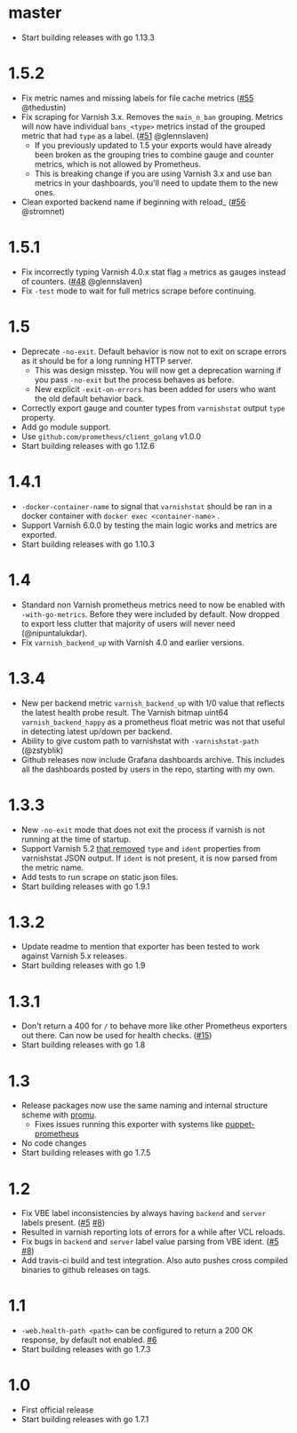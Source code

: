 master
=====
* Start building releases with go 1.13.3

1.5.2
=====
* Fix metric names and missing labels for file cache metrics ([#55](https://github.com/jonnenauha/prometheus_varnish_exporter/pull/55) @thedustin)
* Fix scraping for Varnish 3.x. Removes the `main_n_ban` grouping. Metrics will now have individual `bans_<type>` metrics instad of the grouped metric that had `type` as a label. ([#51](https://github.com/jonnenauha/prometheus_varnish_exporter/pull/51) @glennslaven)
    * If you previously updated to 1.5 your exports would have already been broken as the grouping tries to combine gauge and counter metrics, which is not allowed by Prometheus.
    * This is breaking change if you are using Varnish 3.x and use ban metrics in your dashboards, you'll need to update them to the new ones.
* Clean exported backend name if beginning with reload_ ([#56](https://github.com/jonnenauha/prometheus_varnish_exporter/pull/56) @stromnet)

1.5.1
=====
* Fix incorrectly typing Varnish 4.0.x stat flag `a` metrics as gauges instead of counters. ([#48](https://github.com/jonnenauha/prometheus_varnish_exporter/pull/48) @glennslaven)
* Fix `-test` mode to wait for full metrics scrape before continuing.

1.5
===
* Deprecate `-no-exit`. Default behavior is now not to exit on scrape errors as it should be for a long running HTTP server.
  * This was design misstep. You will now get a deprecation warning if you pass `-no-exit` but the process behaves as before.
  * New explicit `-exit-on-errors` has been added for users who want the old default behavior back.
* Correctly export gauge and counter types from `varnishstat` output `type` property.
* Add go module support.
* Use `github.com/prometheus/client_golang` v1.0.0
* Start building releases with go 1.12.6

1.4.1
=====
* `-docker-container-name` to signal that `varnishstat` should be ran in a docker container with `docker exec <container-name>` .
* Support Varnish 6.0.0 by testing the main logic works and metrics are exported.
* Start building releases with go 1.10.3

1.4
===
* Standard non Varnish prometheus metrics need to now be enabled with `-with-go-metrics`. Before they were included by default. Now dropped to export less clutter that majority of users will never need (@nipuntalukdar).
* Fix `varnish_backend_up` with Varnish 4.0 and earlier versions.

1.3.4
=====
* New per backend metric `varnish_backend_up` with 1/0 value that reflects the latest health probe result. The Varnish bitmap uint64 `varnish_backend_happy` as a prometheus float metric was not that useful in detecting latest up/down per backend.
* Ability to give custom path to varnishstat with `-varnishstat-path` (@zstyblik)
* Github releases now include Grafana dashboards archive. This includes all the dashboards posted by users in the repo, starting with my own.

1.3.3
=====
* New `-no-exit` mode that does not exit the process if varnish is not running at the time of startup.
* Support Varnish 5.2 [that removed](http://varnish-cache.org/docs/5.2/whats-new/upgrading-5.2.html#other-changes) `type` and `ident` properties from varnishstat JSON output. If `ident` is not present, it is now parsed from the metric name.
* Add tests to run scrape on static json files.
* Start building releases with go 1.9.1

1.3.2
=====
* Update readme to mention that exporter has been tested to work against Varnish 5.x releases.
* Start building releases with go 1.9

1.3.1
=====

* Don't return a 400 for `/` to behave more like other Prometheus exporters out there. Can now be used for health checks. ([#15](https://github.com/jonnenauha/prometheus_varnish_exporter/pull/15))
* Start building releases with go 1.8

1.3
===
* Release packages now use the same naming and internal structure scheme with [promu](https://github.com/prometheus/promu).
  * Fixes issues running this exporter with systems like [puppet-prometheus](https://github.com/voxpupuli/puppet-prometheus)
* No code changes
* Start building releases with go 1.7.5

1.2
===
* Fix VBE label inconsistencies by always having `backend` and `server` labels present. ([#5](https://github.com/jonnenauha/prometheus_varnish_exporter/issues/5) [#8](https://github.com/jonnenauha/prometheus_varnish_exporter/issues/8))
 * Resulted in varnish reporting lots of errors for a while after VCL reloads.
* Fix bugs in `backend` and `server` label value parsing from VBE ident. ([#5](https://github.com/jonnenauha/prometheus_varnish_exporter/issues/5) [#8](https://github.com/jonnenauha/prometheus_varnish_exporter/issues/8))
* Add travis-ci build and test integration. Also auto pushes cross compiled binaries to github releases on tags.

1.1
===
* `-web.health-path <path>` can be configured to return a 200 OK response, by default not enabled. [#6](https://github.com/jonnenauha/prometheus_varnish_exporter/pull/6)
* Start building releases with go 1.7.3

1.0
===
* First official release
* Start building releases with go 1.7.1
